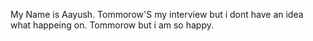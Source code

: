 My Name is Aayush.
Tommorow'S my interview but i dont have an idea what happeing on. 
Tommorow
but i am so happy.